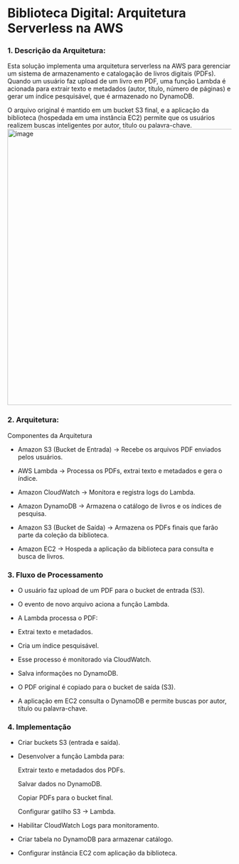 # Biblioteca Digital: Arquitetura Serverless na AWS


### 1. Descrição da Arquitetura:
   
  Esta solução implementa uma arquitetura serverless na AWS para gerenciar um sistema de armazenamento e catalogação de livros digitais (PDFs).
  Quando um usuário faz upload de um livro em PDF, uma função Lambda é acionada para extrair texto e metadados (autor, título, número de páginas) e gerar um índice pesquisável, que é armazenado no DynamoDB.
  
  O arquivo original é mantido em um bucket S3 final, e a aplicação da biblioteca (hospedada em uma instância EC2) permite que os usuários realizem buscas inteligentes por autor, título ou palavra-chave.
  <img width="680" height="619" alt="image" src="https://github.com/user-attachments/assets/679411c1-19cb-447a-8b7d-862ac4771c38" />


### 2. Arquitetura:
 Componentes da Arquitetura

 - Amazon S3 (Bucket de Entrada) → Recebe os arquivos PDF enviados pelos usuários.

 - AWS Lambda → Processa os PDFs, extrai texto e metadados e gera o índice.

 - Amazon CloudWatch → Monitora e registra logs do Lambda.

 - Amazon DynamoDB → Armazena o catálogo de livros e os índices de pesquisa.

 - Amazon S3 (Bucket de Saída) → Armazena os PDFs finais que farão parte da coleção da biblioteca.

 - Amazon EC2 → Hospeda a aplicação da biblioteca para consulta e busca de livros.

### 3. Fluxo de Processamento

 - O usuário faz upload de um PDF para o bucket de entrada (S3).

 - O evento de novo arquivo aciona a função Lambda.

 - A Lambda processa o PDF:

 - Extrai texto e metadados.

 - Cria um índice pesquisável.

 - Esse processo é monitorado via CloudWatch.

 - Salva informações no DynamoDB.

 - O PDF original é copiado para o bucket de saída (S3).

 - A aplicação em EC2 consulta o DynamoDB e permite buscas por autor, título ou palavra-chave.

### 4. Implementação

 - Criar buckets S3 (entrada e saída).

 - Desenvolver a função Lambda para:

      Extrair texto e metadados dos PDFs.
      
      Salvar dados no DynamoDB.
      
      Copiar PDFs para o bucket final.
      
      Configurar gatilho S3 → Lambda.

 - Habilitar CloudWatch Logs para monitoramento.

 - Criar tabela no DynamoDB para armazenar catálogo.

 - Configurar instância EC2 com aplicação da biblioteca.








